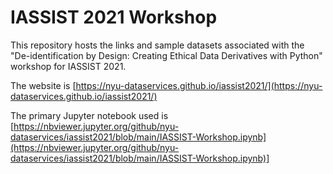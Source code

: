 # IASSIST 2021 Workshop

This repository hosts the links and sample datasets associated with the "De-identification by Design: Creating Ethical Data Derivatives with Python" workshop for IASSIST 2021.

The website is [https://nyu-dataservices.github.io/iassist2021/](https://nyu-dataservices.github.io/iassist2021/)

The primary Jupyter notebook used is [https://nbviewer.jupyter.org/github/nyu-dataservices/iassist2021/blob/main/IASSIST-Workshop.ipynb](https://nbviewer.jupyter.org/github/nyu-dataservices/iassist2021/blob/main/IASSIST-Workshop.ipynb)]
